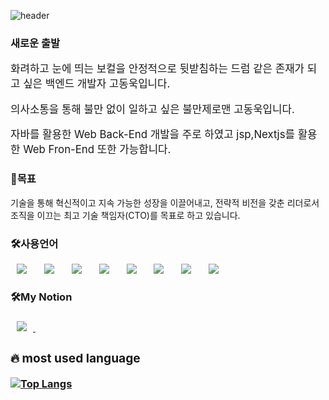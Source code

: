 ![header](https://capsule-render.vercel.app/api?type=wave&color=gradient&height=300&section=header&text=Ko%20DongWook)
<h3>새로운 출발</h3>
<p style="font-size: larger;">화려하고 눈에 띄는 보컬을  안정적으로 뒷받침하는 드럼 같은 존재가 되고 싶은 백엔드 개발자 고동욱입니다.</p>
<p style="font-size: larger;">의사소통을 통해 불만 없이 일하고  싶은 불만제로맨 고동욱입니다. </p>
<p style="font-size: larger;">자바를 활용한 Web Back-End 개발을 주로 하였고 jsp,Nextjs를 활용한 Web Fron-End 또한 가능합니다. </p>

<h3>🤗목표</h3>
<p class="fontStyle" >기술을 통해 혁신적이고 지속 가능한 성장을 이끌어내고, 전략적 비전을 갖춘 리더로서 조직을 이끄는 최고 기술 책임자(CTO)를 목표로 하고 있습니다.</p>
<h3>🛠사용언어</h3>
<div>
    <img src="https://img.shields.io/badge/java-007396.svg?style=flat&logo=java&logoColor=white" style="height:auto;margin-left:10px;margin-right:10px;"/>&nbsp;
    <img src="https://img.shields.io/badge/HTML5-E34F26?style=flat&logo=HTML5&logoColor=white" style="height:auto;margin-left:10px;margin-right:10px;">&nbsp;
    <img src="https://img.shields.io/badge/SpringFramework-6DB33F?style=flat&logo=Spring&logoColor=white" style="height:auto;margin-left:10px;margin-right:10px;">&nbsp;
    <img src="https://img.shields.io/badge/CSS3-1572B6?style=flat&logo=CSS3&logoColor=white" style="height:auto;margin-left:10px;margin-right:10px;">&nbsp;
    <img src="https://img.shields.io/badge/MySQL-4479A1?style=flat&logo=MySQL&logoColor=white" style="height:auto;margin-left:10px;margin-right:10px;">&nbsp;
    <img src="https://img.shields.io/badge/JavaScript-F7DF1E?style=flat&logo=JavaScript&logoColor=white" style="height:auto;margin-left:10px;margin-right:10px;">&nbsp;
    <img src="https://img.shields.io/badge/react-20232a.svg?style=flat&logo=react&logoColor=61DAFB" style="height:auto;margin-left:10px;margin-right:10px;"/>&nbsp;
    <img src="https://img.shields.io/badge/next.js-000000.svg?style=flat&logo=next.js&logoColor=white" style="height:auto;margin-left:10px;margin-right:10px;"/>&nbsp;    
</div>
<h3>🛠My Notion<h3>
<div>
    <a href="https://www.notion.so/Ko-Dong-Wook-fd2dfd0db84f40cfbaed0c9f6f421592">
        <img src="https://img.shields.io/badge/Notion-000000?style=flat&logo=Notion&logoColor=white" style="height:auto;margin-left:10px;margin-right:10px;">&nbsp;
    </a>
<div>
    
###  🔥 most used language

[![Top Langs](https://github-readme-stats.vercel.app/api/top-langs/?username=qpakr38&layout=compact)](https://github.com/anuraghazra/github-readme-stats)

